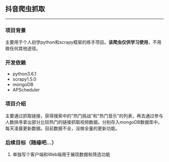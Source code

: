 ## 抖音爬虫抓取

------
### 项目背景
主要用于个人初学python和scrapy框架的练手项目。**该爬虫仅供学习使用**，不用做任何其他途径。

### 开发依赖

 - python3.6.1
 - scrapy1.5.0
 - mongoDB
 - APScheduler

### 项目介绍

主要通过抓取链接，获得搜索中的"热门挑战"和"热门音乐"的列表，再去通过参与人数排序拿出部分比较热门的链接抓取视频数据。分别存入mongoDB数据库中。每天凌晨更新数据。目前数据不全，没做全量的更新功能。

### 后续目标（随缘吧...）

 1. 单独写个客户端和Web端用于展现数据和筛选功能

